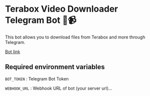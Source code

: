 # Terabox Video Downloader Telegram Bot 🤖📹

This bot allows you to download files from Terabox and more through Telegram.

[Bot link](https://t.me/terabox_dl_arman_bot)

## Required environment variables
 `BOT_TOKEN` : Telegram Bot Token

 `WEBHOOK_URL` : Webhook URL of bot (your server url)...